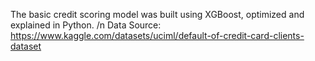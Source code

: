 The basic credit scoring model was built using XGBoost, optimized and explained in Python.
/n Data Source: https://www.kaggle.com/datasets/uciml/default-of-credit-card-clients-dataset
